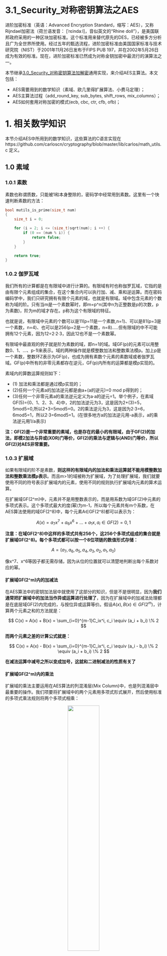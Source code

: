 # 3.1_Security_对称密钥算法之AES

进阶加密标准（英语：Advanced Encryption Standard，缩写：AES），又称Rijndael加密法（荷兰语发音： [ˈrɛindaːl]，音似英文的“Rhine doll”），是美国联邦政府采用的一种区块加密标准。这个标准用来替代原先的DES，已经被多方分析且广为全世界所使用。经过五年的甄选流程，进阶加密标准由美国国家标准与技术研究院（NIST）于2001年11月26日发布于FIPS PUB 197，并在2002年5月26日成为有效的标准。现在，进阶加密标准已然成为对称金钥加密中最流行的演算法之一。

本节继承[3.0_Security_对称密钥算法加解密](https://github.com/carloscn/blog/issues/137)通用实现，来介绍AES主算法。本文包括：

* AES需要用到的数学知识（素域、欧几里得扩展算法、小费马定理）；
* AES主算法过程（add_round_key, sub_bytes, shift_rows, mix_columns）；
* AES如何套用对称加密的模式(ecb, cbc, ctr, cfb, ofb)；

# 1. 相关数学知识

本节介绍AES中所用到的数学知识，这些算法的C语言实现在https://github.com/carloscn/cryptography/blob/master/lib/carlos/math_utils.c 定义。

## 1.0 素域

### 1.0.1 素数

素数也称谓质数，只能被1和本身整除的，密码学中经常用到素数。这里有一个快速判断素数的方法：

```C
bool mutils_is_prime(size_t num)
{
    size_t i = 0;

	for (i = 2; i <= (size_t)sqrt(num); i ++) {
		if (0 == (num % i)) {
            return false;
        }
	}

	return true;
}
```

### 1.0.2 伽罗瓦域

我们所有的计算都是在有限域中进行计算的。有限域有时也称伽罗瓦域，它指的是由有限个元素组成的集合，在这个集合内可以执行加、减、乘和逆运算。而在密码编码学中，我们只研究拥有有限个元素的域，也就是有限域。域中包含元素的个数称为域的阶。只有当m是一个素数幂时，即m=p^n(其中n为正整数是p的次数，p为素数)，阶为m的域才存在。p称为这个有限域的特征。

也就是说，有限域中元素的个数可以是11(p=11是一个素数,n=1)、可以是81(p=3是一个素数，n=4)、也可以是256(p=2是一个素数，n=8).....但有限域的中不可能拥有12个元素，因为12=2·2·3，因此12也不是一个素数幂。

有限域中最直观的例子就是阶为素数的域，即n=1的域。域GF(p)的元素可以用整数0、1、...、p-1l来表示。域的两种操作就是模整数加法和整数乘法模p。加上p是一个素数，整数环Z表示为GF(p)，也成为拥有素数个元素的素数域或者伽罗瓦域。GF(p)中所有的非零元素都存在逆元，GF(p)内所有的运算都是模p实现的。

素域内的算数运算规则如下：
* (1) 加法和乘法都是通过模p实现的；
* (2)任何一个元素a的加法逆元都是由a+(a的逆元)=0 mod p得到的；
* (3)任何一个非零元素a的乘法逆元定义为a·a的逆元=1。举个例子，在素域GF(5)={0、1、2、3、4}中，2的加法逆元为3，这是因为2+(3)=5，5mod5=0,所以2+3=5mod5=0。2的乘法逆元为3，这是因为2·3=6，6mod5=1，所以2·3=6mod5=1。(在很多地方a的加法逆元用-a表示，a的乘法逆元用1/a表示)

**注：GF(2)是一个非常重要的素域，也是存在的最小的有限域，由于GF(2)的加法，即模2加法与异或(XOR)门等价，GF(2)的乘法与逻辑与(AND)门等价，所以GF(2)对AES非常重要。**

### 1.0.3 扩展域

如果有限域的阶不是素数，**则这样的有限域内的加法和乘法运算就不能用模整数加法和整数乘法模p表示**。而且m>1的域被称为扩展域，为了处理扩展域，我们就要使用不同的符号表示扩展域内的元素，使用不同的规则执行扩展域内元素的算术运算。

在扩展域GF(2^m)中，元素并不是用整数表示的，而是用系数为域GF(2)中元素的多项式表示。这个多项式最大的度(幂)为m-1，所以每个元素共有m个系数，在AES算法使用的域GF(2^8)中，每个元素A∈GF(2^8)都可以表示为：

$$
A(x) = a_7x^7 + a_6x^6 + ... + a_1x, a_i \in GF(2) = 0,1  
$$

**注意：在域GF(2^8)中这样的多项式共有256个，这256个多项式组成的集合就是扩展域GF(2^8)。每个多项式都可以按一个8位项链的数值形式存储：**

$$
A = (a_7, a_6, a_5, a_4, a_3, a_2, a_1, a_0) 
$$

像x^7、x^6等因子都无需存储，因为从位的位置就可以清楚地判断出每个系数对应的幂。

#### 扩展域GF(2^m)内的加减法

在AES算法中的密钥加法层中就使用了这部分的知识，但是不是很明显，因为**我们通常把扩展域中的加法当作异或运算进行处理了**，因为在扩展域中的加减法处理都是在底层域GF(2)内完成的，与按位异或运算等价。假设$A(x), B(x) \in GF(2^m)$，计算两个元素之和的方法就是：

$$
C(x) = A(x) + B(x) = \sum_{i=0}^{m-1}C_ix^i, c_i \equiv (a_i + b_i) \% 2  
$$

**而两个元素之差的计算公式就是：**

$$
C(x) = A(x) - B(x) = \sum_{i=0}^{m-1}C_ix^i, c_i \equiv (a_i - b_i) \% 2  \equiv  (a_i + b_i) \% 2  
$$

**在减法运算中减号之所以变成加号，这就和二进制减法的性质有关了**

#### 扩展域GF(2^m)内的乘法

扩展域的乘法主要运用在AES算法的列混淆层(Mix Column)中，也是列混淆层中最重要的操作。我们项要将扩展域中的两个元素用多项式形式展开，然后使用标准的多项式乘法规则将两个多项式相乘：

<div align='center'><img src="https://raw.githubusercontent.com/carloscn/images/main/typora20221026132504.png" width="45%" /></div>

在多项式乘法中C(x)的度会大于m-1，因此需要对此进行化简，而化简的基本思想与素域内乘法情况相似：在素域GF(p)中，将两个整数相乘得到的结果除以一个素数，化简后的结果就是最后的余数。而在扩展域中进行的操作就是：将两个多项式相乘的结果除以一个不可约多项式，最后的结果就是最后的余数。(这里的不可约多项式大致可以看作一个素数)

<div align='center'><img src="https://raw.githubusercontent.com/carloscn/images/main/typora20221025114953.png" width="60%" /></div>

举例：

<div align='center'><img src="https://raw.githubusercontent.com/carloscn/images/main/typora20221025115017.png" width="85%" /></div>

## 1.1 欧几里得算法 Euclid's algorithm

欧几里得算法（英语：Euclidean algorithm），又称 **辗转相除法**，是求最大公约数的算法。辗转相除法基于如下原理：两个整数的最大公约数等于其中较小的数和两数的差的最大公约数。还有另一种秋两数的最大公约数的方法：**更相减损法**。

**举例：** 假如需要求 1997 和 615 两个正整数的最大公约数,用欧几里德算法，是这样进行的：

```text
1997 / 615 = 3 (余 152)
615 / 152 = 4(余7)
152 / 7 = 21(余5)
7 / 5 = 1 (余2)
5 / 2 = 2 (余1)
2 / 1 = 2 (余0)
```

至此，最大公约数为1。

使用C语言实现欧几里得算法：
```C
int32_t gcd(size_t m, size_t n)
{
#define METHOD_N 1
#if METHOD_N
    size_t r = 0;
    while (n > 0) {
        r = m % n;
        m = n;
        n = r;
    }
    return n;
#else  /* METHOD_N */
	if(!n)
	    return m;
	else
	    return gcd(n, m % n);
#endif /* METHOD_N */
}
```

## 1.2 乘法逆元[^1]

数学上的乘法逆元就是指直观的倒数，即 a 的逆元是 1/a，也即与 a 相乘得 1 的数。ax=1，**则x是a的乘法逆元**。

这里我们讨论关于取模运算的乘法逆元，即对于整数 a，与 a 互质的数 b 作为模数，当整数 x 满足 `(ax) mod (b) ≡ 1` 时，称 x 为 a 关于模 b 的逆元，代码表示就是`a * x % b == 1`，求x的值。

求逆元通常有三种算法：**扩展欧几里得、费马小定理、递推求逆元**。 （只介绍前两个）

### 1.2.1 扩展欧几里得

扩展欧几里得算法是用于解决形如$ax+by=d$（a, b, d是整常数，x, y是整数）的不定方程的求整数解的问题的一种方法。它同样因为易于理解以及简单而被广泛使用。它的使用并不是广泛的，它需要先满足 $ax+by=gcd(a,b)=d$ 这一条件（贝祖等式）才能够用于求整数解。

扩展欧几里得算法主要应用是求**乘法的逆元**，乘法逆元在公钥密码学中占有着举足轻重的地位。

扩展欧几里得算法则是求：

$$
ax+by=GCD(a,b)
$$

```c
size_t ex_gcd(size_t a, size_t b, size_t *x, size_t *y)
{
    size_t d = 0, t = 0;

    if (b == 0) {
        x = 1, y = 0;
        return a;
    }
    d = ex_gcd(b, a % b, x, y), t = x;
    *x = *y;
    *y = t - a / b * (*x);
    return d;
}
```

了解了扩展欧几里得，我们来看它与乘法逆元的关系。
* 逆元：a 关于 模b 的逆元 整数d 满足 $ad \mod b ≡ 1$
* 扩展欧几里得：求方程$ax+by=GCD(a,b)$ 的一组解

```C
size_t ex_gcd_inv(size_t a, size_t b)
{
    size_t x = 0, y = 0;
    ex_gcd(a, b, &x, &y);
    return x;
}
```

时间复杂度：大约`O(logn)`（斐波那契复杂度）。适用范围：存在逆元即可求，适用于个数不多但模数`b`很大的时候，最常用、安全的求逆元方式。

### 1.2.2 费马小定理 Fermat's little theorem

**费马小定理**：对于整数 a 与质数 b ，若 a 与 b 互质，则有：

$$
a^{b-1} \mod b ≡ 1 
$$

#### 快速幂求模

求`x ^ n % MOD`， `n` 很大时需要用折半的思想。如下所示求`2^15`：

```text
2 2 2 2 2 2 2 2 2 2 2 2 2 2 2
4   4   4   4   4   4   4
16      16      16
256
```

可以看到，两两结合的时候，如果数字个数是奇数就会有“零头”，把零头存入`ret`，最终结果就是`256 x 2 x 4 x 16`。

```c
size_t pow_mod(size_t a, size_t n, size_t mod)
{
    size_t ret = 1;
    while (n) {
        if(n & 1) ret = ret * a % mod;
        a = a * a % mod;
        n >>= 1;
    }
    return ret;
}
```

上文费马小定理的式子等价于：

$$
a \times a^{b-2} \mod b ≡ 1 
$$

显然 $a^{b-2}$就是 $a$ 模 $b$ 的逆元。求逆元，就用 $b-2$ 和 $b$ 代替 快速幂取模中的 `n` 和 `mod`：

```c
size_t fermat_inv(size_t a, size_t b)
{
    return pow_mod(a, b - 2, b);
}
```

时间复杂度：大约`O(log b)`。适用范围：一般在模数 `b` 是质数的时候。

# 2. AES加解密原理[^2]

大多數AES計算是在一個特別的[有限域](https://zh.m.wikipedia.org/wiki/%E6%9C%89%E9%99%90%E5%9F%9F "有限域")完成的。

AES加密过程是在一个4×4的[位元组](https://zh.m.wikipedia.org/wiki/%E4%BD%8D%E5%85%83%E7%BB%84)矩阵上运作，这个矩阵又称为“体（state）”，其初值就是一个明文区块（矩阵中一个元素大小就是明文区块中的一个Byte）。（Rijndael加密法因支援更大的区块，其矩阵的“列数（Row number）”可视情况增加）加密时，各轮AES加密回圈（除最后一轮外）均包含4个步骤：

1.  AddRoundKey—[矩阵](https://zh.m.wikipedia.org/wiki/%E7%9F%A9%E9%98%B5)中的每一个位元组都与该次[回合密钥](https://zh.m.wikipedia.org/w/index.php?title=%E5%AF%86%E9%91%B0%E6%AC%A1%E5%BA%8F%E8%A1%A8&action=edit&redlink=1)（英语：[Key schedule](https://en.wikipedia.org/wiki/Key_schedule)）（round key）做[XOR运算](https://zh.m.wikipedia.org/wiki/XOR)；每个子金钥由金钥生成方案产生。
2.  SubBytes—透过一个非线性的替换函数，用[寻找表](https://zh.m.wikipedia.org/wiki/%E6%9F%A5%E6%89%BE%E8%A1%A8)的方式把每个位元组替换成对应的位元组。
3.  ShiftRows—将矩阵中的每个横列进行循环式移位。
4.  MixColumns—为了充分混合矩阵中各个直行的操作。这个步骤使用线性转换来混合每行内的四个位元组。最后一个加密回圈中省略MixColumns步骤，而以另一个AddRoundKey取代。

## 2.1 AES算法步骤

### 2.1.1 AddRoundKey步骤

`AddRoundKey`步骤，回合密钥将会与原矩阵合并。在每次的加密回圈中，都会由主密钥产生一把回合金钥（透过[Rijndael密钥生成方案](https://zh.m.wikipedia.org/wiki/Rijndael%E5%AF%86%E9%92%A5%E7%94%9F%E6%88%90%E6%96%B9%E6%A1%88)产生），这把密钥大小会跟原矩阵一样，以与原矩阵中每个对应的位元组作[异或](https://zh.m.wikipedia.org/wiki/%E5%BC%82%E6%88%96)（⊕）加法。

在AddRoundKey步骤中，将每个状态中的位元组与该回合密钥做[异或](https://zh.m.wikipedia.org/wiki/%E5%BC%82%E6%88%96)（⊕）：

<div align='center'><img src="https://raw.githubusercontent.com/carloscn/images/main/typora20221025122810.png" width="66%" /></div>

```C
typedef uint8_t state_t[4][4];

static void add_round_key(uint8_t round,
                          state_t* state,
                          const uint8_t* round_key)
{
    uint8_t i = 0, j = 0;

    for (i = 0; i < 4; ++i) {
        for (j = 0; j < 4; ++j) {
            (*state)[i][j] ^= round_key[(round * Nb * 4) + (i * Nb) + j];
        }
    }
}
```

### 2.1.2 SubBytes步骤

在SubBytes步骤中，矩阵中的各字节透过一个8位元的[S-box](https://zh.wikipedia.org/wiki/S-box "S-box")进行转换。这个步骤提供了[加密法](https://zh.wikipedia.org/wiki/%E5%8A%A0%E5%AF%86%E6%B3%95 "加密法")非线性的变换能力。[S-box](https://zh.wikipedia.org/wiki/S-box "S-box")与${GF(2^{8})}$[](https://wikimedia.org/api/rest_v1/media/math/render/svg/249fe8b7753a547eb2437f80d47848678c96d1a5)上的乘法[反元素](https://zh.wikipedia.org/wiki/%E5%8F%8D%E5%85%83%E7%B4%A0 "反元素")有关，已知具有良好的[非线性](https://zh.wikipedia.org/wiki/%E9%9D%9E%E7%B7%9A%E6%80%A7 "非线性")特性。为了避免简单代数性质的攻击，S-box结合了乘法反元素及一个可逆的[仿射变换](https://zh.wikipedia.org/wiki/%E4%BB%BF%E5%B0%84%E5%8F%98%E6%8D%A2 "仿射变换")矩阵建构而成。此外在建构S-box时，刻意避开了[不动点](https://zh.wikipedia.org/wiki/%E4%B8%8D%E5%8B%95%E9%BB%9E "不动点")与[反不动点](https://zh.wikipedia.org/w/index.php?title=%E5%8F%8D%E4%B8%8D%E5%8B%95%E9%BB%9E&action=edit&redlink=1)，即以S-box替换字节的结果会相当于错排的结果。[Rijndael S-box](https://zh.wikipedia.org/w/index.php?title=Rijndael_S-box&action=edit&redlink=1)条目有针对S-box的详细描述。

<div align='center'><img src="https://raw.githubusercontent.com/carloscn/images/main/typora20221025124443.png" width="66%" /></div>

```C
// The SubBytes Function Substitutes the values in the
// state matrix with values in an S-box.
static void sub_bytes(state_t* state)
{
    uint8_t i, j;
    for (i = 0; i < 4; ++i) {
        for (j = 0; j < 4; ++j) {
            (*state)[j][i] = get_sbox_value((*state)[j][i]);
        }
    }
}
```

### 2.1.3 ShiftRows步骤

ShiftRows描述矩阵的行操作。在此步骤中，每一行都向左循环位移某个偏移量。在AES中（区块大小128位元），第一行维持不变，第二行里的每个位元组都向左循环移动一格。同理，第三行及第四行向左循环位移的偏移量就分别是2和3。128位元和192位元的区块在此步骤的循环位移的模式相同。经过ShiftRows之后，矩阵中每一竖列，都是由输入矩阵中的每个不同列中的元素组成。Rijndael演算法的版本中，偏移量和AES有少许不同；对于长度256位元的区块，第一行仍然维持不变，第二行、第三行、第四行的偏移量分别是1位元组、2位元组、3位元组。除此之外，ShiftRows操作步骤在Rijndael和AES中完全相同。

<div align='center'><img src="https://raw.githubusercontent.com/carloscn/images/main/typora20221025124934.png" width="66%" /></div>

```C
// The ShiftRows() function shifts the rows in the state to the left.
// Each row is shifted with different offset.
// Offset = Row number. So the first row is not shifted.
static void shift_rows(state_t* state)
{
    uint8_t temp = 0;

    // Rotate first row 1 columns to left
    temp           = (*state)[0][1];
    (*state)[0][1] = (*state)[1][1];
    (*state)[1][1] = (*state)[2][1];
    (*state)[2][1] = (*state)[3][1];
    (*state)[3][1] = temp;

    // Rotate second row 2 columns to left
    temp           = (*state)[0][2];
    (*state)[0][2] = (*state)[2][2];
    (*state)[2][2] = temp;

    temp           = (*state)[1][2];
    (*state)[1][2] = (*state)[3][2];
    (*state)[3][2] = temp;

    // Rotate third row 3 columns to left
    temp           = (*state)[0][3];
    (*state)[0][3] = (*state)[3][3];
    (*state)[3][3] = (*state)[2][3];
    (*state)[2][3] = (*state)[1][3];
    (*state)[1][3] = temp;
}
```

### 2.1.4 MixColumns步骤

在MixColumns步骤，每一列的四个位元组透过[线性变换](https://zh.wikipedia.org/wiki/%E7%BA%BF%E6%80%A7%E5%8F%98%E6%8D%A2 "线性变换")互相结合。每一列的四个元素分别当作${ 1,x,x^{2},x^{3}}!$[](https://wikimedia.org/api/rest_v1/media/math/render/svg/6cdae02328d9e16f7c2e77a227c82e4e3e599b4f)的係数，合併即为${GF(2^{8})}!$[GF(2^{8})](https://wikimedia.org/api/rest_v1/media/math/render/svg/249fe8b7753a547eb2437f80d47848678c96d1a5)中的一个多项式，接著将此多项式和一个固定的多项式${c(x)=3x^{3}+x^{2}+x+2}$[](https://wikimedia.org/api/rest_v1/media/math/render/svg/d3515b3ddfdd747d4dbb15aee07b3c95964c9099)在模${x^{4}+1}!$[](https://wikimedia.org/api/rest_v1/media/math/render/svg/7a1cf298905bd161243f1f6ca7a414c1290f245d)下相乘。此步骤亦可视为[Rijndael有限域](https://zh.wikipedia.org/w/index.php?title=Rijndael%E6%9C%89%E9%99%90%E5%9F%9F&action=edit&redlink=1)之下的矩阵乘法。MixColumns函数接受4个位元组的输入，输出4个位元组，每一个输入的位元组都会对输出的四个位元组造成影响。因此ShiftRows和MixColumns两步骤为这个密码系统提供了[扩散性](https://zh.wikipedia.org/w/index.php?title=%E6%93%B4%E6%95%A3%E6%80%A7&action=edit&redlink=1)。

<div align='center'><img src="https://raw.githubusercontent.com/carloscn/images/main/typora20221025125259.png" width="66%" /></div>

```C
inline static uint8_t xtime(uint8_t x)
{
  return ((x<<1) ^ (((x>>7) & 1) * 0x1b));
}

// MixColumns function mixes the columns of the state matrix
static void mix_columns(state_t* state)
{
    uint8_t i;
    uint8_t Tmp, Tm, t;

    for (i = 0; i < 4; ++i) {
        t   = (*state)[i][0];
        Tmp = (*state)[i][0] ^ (*state)[i][1] ^ (*state)[i][2] ^ (*state)[i][3];
        
        Tm  = (*state)[i][0] ^ (*state)[i][1];
        Tm = xtime(Tm);
        (*state)[i][0] ^= Tm ^ Tmp;

        Tm  = (*state)[i][1] ^ (*state)[i][2];
        Tm = xtime(Tm);
        (*state)[i][1] ^= Tm ^ Tmp;

        Tm  = (*state)[i][2] ^ (*state)[i][3];
        Tm = xtime(Tm);
        (*state)[i][2] ^= Tm ^ Tmp;

        Tm  = (*state)[i][3] ^ t;
        Tm = xtime(Tm);
        (*state)[i][3] ^= Tm ^ Tmp;
    }
}
```


# 3. 对称加密模式的AES实现

AES在对称加密里面是主算法，但是模式是通用的。本节主要介绍AES如何套到对称加密的模式里。为了研究AES的算法过程，我们自己参考和编写整理了AES逻辑，我们把AES的主算法抽象出接口来，`void aes(state_t* state, const uint8_t* round_key)` 在https://github.com/carloscn/cryptography/blob/master/lib/carlos/aes.c 中定义。接口`void aes_inv(state_t* state, const uint8_t* round_key)`是解密过程。

针对于加密模式的实现，我们放在https://github.com/carloscn/cryptography/blob/master/lib/carlos/aes_cipher.c 中，里面调用aes的接口实现对称加密。

## 3.1 ECB

<div align='center'><img src="https://raw.githubusercontent.com/carloscn/images/main/typora20221026123932.png" width="88%" /></div>

ECB结构简单，直接调用aes加密即可完成：

```C
int32_t aes_enc_ecb(const struct aes_ctx* ctx, uint8_t* buf, size_t buf_len)
{
    int32_t ret = 0;

    if (0 == buf_len) {
        goto finish;
    }

    if (NULL == ctx || NULL == buf) {
        printf("[error] : ctx or buf pointer is NULL\n");
        ret = -1;
        goto finish;
    }

    aes((state_t*)buf, ctx->round_key);

finish:
    return ret;
}

int32_t aes_dec_ecb(const struct aes_ctx* ctx, uint8_t* buf, size_t buf_len)
{
    int32_t ret = 0;

    if (0 == buf_len) {
        goto finish;
    }

    if (NULL == ctx || NULL == buf) {
        printf("[error] : ctx or buf pointer is NULL\n");
        ret = -1;
        goto finish;
    }

    aes_inv((state_t*)buf, ctx->round_key);

finish:
    return ret;
}

```

## 3.2 CBC

<div align='center'><img src="https://raw.githubusercontent.com/carloscn/images/main/typora20221026125443.png" width="88%" /></div>

为了克服ECB的弱点，最简单的应对方法是对明文组做一些预处理，CBC模式在加密运算前将当前明文组与上一组的密文输出做异或运算，如此一来加密算法每次的输入就与明文分组没有固定关系。与ECB模式一样，CBC也要求待处理数据长度为16的倍数。

```C
int32_t aes_enc_cbc(struct aes_ctx* ctx, uint8_t* buf, size_t buf_len)
{
    int32_t ret = 0;
    size_t i;
    uint8_t *iv = NULL;

    if (0 == buf_len) {
        goto finish;
    }

    if (NULL == ctx || NULL == buf) {
        printf("[error] : ctx or buf pointer is NULL\n");
        ret = -1;
        goto finish;
    }

    iv = ctx->iv;
    for (i = 0; i < buf_len; i += AES_BLOCKLEN) {
        xor_with_iv(buf, iv);
        aes((state_t*)buf, ctx->round_key);
        iv = buf;
        buf += AES_BLOCKLEN;
    }

    /* store Iv in ctx for next call */
    memcpy(ctx->iv, iv, AES_BLOCKLEN);

finish:
    return ret;
}

int32_t aes_dec_cbc(struct aes_ctx* ctx, uint8_t* buf, size_t buf_len)
{
    int32_t ret = 0;
    size_t i;
    uint8_t *iv = NULL;
    uint8_t store_next_iv[AES_BLOCKLEN] = {0};

    if (0 == buf_len) {
        goto finish;
    }

    if (NULL == ctx || NULL == buf) {
        printf("[error] : ctx or buf pointer is NULL\n");
        ret = -1;
        goto finish;
    }

    for (i = 0; i < buf_len; i += AES_BLOCKLEN) {
        memcpy(store_next_iv, buf, AES_BLOCKLEN);
        aes_inv((state_t*)buf, ctx->round_key);
        xor_with_iv(buf, ctx->iv);
        memcpy(ctx->iv, store_next_iv, AES_BLOCKLEN);
        buf += AES_BLOCKLEN;
    }

finish:
    return ret;
}
```

## 3.3 CFB

<div align='center'><img src="https://raw.githubusercontent.com/carloscn/images/main/typora20221026125653.png" width="88%" /></div>

首先看加密过程，加密函数的输入是128位的移位寄存器，第一组输入为初始向量IV。加密函数输出最左边的s位与明文第一个s位分段内容异或得到第一个密文单元；移位寄存器左移s位，随后将密文单元填入移位寄存器最右边s位产生下一组加密函数的输入数据，直至所有明文单元被加密完。

```C
int32_t aes_enc_cfb128(struct aes_ctx* ctx, uint8_t* buf, size_t buf_len)
{
    int32_t ret = 0;
    size_t i;
    uint8_t *iv = NULL;

    if (0 == buf_len) {
        goto finish;
    }

    if (NULL == ctx || NULL == buf) {
        printf("[error] : ctx or buf pointer is NULL\n");
        ret = -1;
        goto finish;
    }

    iv = ctx->iv;
    for (i = 0; i < buf_len; i += AES_BLOCKLEN) {
        aes(iv, ctx->round_key);
        xor_with_iv(buf, iv);
        iv = buf;
        buf += AES_BLOCKLEN;
    }

    /* store Iv in ctx for next call */
    memcpy(ctx->iv, iv, AES_BLOCKLEN);

finish:
    return ret;
}

int32_t aes_dec_cfb128(struct aes_ctx* ctx, uint8_t* buf, size_t buf_len)
{
    int32_t ret = 0;
    size_t i;
    uint8_t *iv = NULL;
    uint8_t store_next_iv[AES_BLOCKLEN] = {0};

    if (0 == buf_len) {
        goto finish;
    }

    if (NULL == ctx || NULL == buf) {
        printf("[error] : ctx or buf pointer is NULL\n");
        ret = -1;
        goto finish;
    }

    for (i = 0; i < buf_len; i += AES_BLOCKLEN) {
        memcpy(store_next_iv, buf, AES_BLOCKLEN);
        aes_inv((state_t *)iv, ctx->round_key);
        xor_with_iv(buf, ctx->iv);
        memcpy(ctx->iv, store_next_iv, AES_BLOCKLEN);
        buf += AES_BLOCKLEN;
    }

finish:
    return ret;
}
```

## 3.4 CTR

<div align='center'><img src="https://raw.githubusercontent.com/carloscn/images/main/typora20221026130443.png" width="88%" /></div>

```C
/* Symmetrical operation: same function for encrypting as for decrypting. Note any IV/nonce should never be reused with the same key */
int32_t aes_enc_ctr(struct aes_ctx* ctx, uint8_t* buf, size_t buf_len)
{
    uint8_t buffer[AES_BLOCKLEN];
    size_t i;
    int32_t bi;

    for (i = 0, bi = AES_BLOCKLEN; i < buf_len; ++i, ++bi) {
        if (bi == AES_BLOCKLEN) { /* we need to regen xor compliment in buffer */
            memcpy(buffer, ctx->iv, AES_BLOCKLEN);
            aes((state_t*)buffer, ctx->round_key);
            /* Increment Iv and handle overflow */
            for (bi = (AES_BLOCKLEN - 1); bi >= 0; --bi) {
                /* inc will overflow */
                if (ctx->iv[bi] == 255) {
                    ctx->iv[bi] = 0;
                    continue;
                }
                ctx->iv[bi] += 1;
                break;
            }
            bi = 0;
        }

        buf[i] = (buf[i] ^ buffer[bi]);
    }
}

int32_t aes_dec_ctr(struct aes_ctx* ctx, uint8_t* buf, size_t buf_len)
{
    return aes_enc_ctr(ctx, buf, buf_len);
}
```

# 4. 算法库

mbedtls提供了aes库函数，aes底层实现可以参考： https://github.com/Mbed-TLS/mbedtls/blob/development/library/aes.c 

至于使用可以参考： https://mbed-tls.readthedocs.io/en/latest/kb/how-to/encrypt-with-aes-cbc/

我们也提供了一些AES和openssl evp接口的使用方法：
https://github.com/carloscn/cryptography/blob/master/modules/sym/src/mbedtls_sca.c

https://github.com/carloscn/cryptography/blob/master/modules/sym/src/openssl_sca.c


# 5. 总结

结合上一篇[3.0_Security_对称密钥算法加解密](https://github.com/carloscn/blog/issues/137)，这两篇文章算是把AES基本的理论知识点梳理了一遍。在实际工程应用中还存在着很多新内容和优化项，例如MixColumns可以构建GF(256)上的乘法表来加快加解密速度，如果不打算使用ECB与CBC模式，还能够将这张乘法表缩减一半的内容；还有存储设备上的数据加密会倾向使用XTS模式（如android fbe选择了AES-256-XTS），不需要额外存储iv，加解密都可以并行计算，一个分组损坏不影响后续内容；Android的fde如何处理DEK, KEK，如何应用安全性更强的Scrypt算法以抵抗彩虹表等等。Linux, Andriod系统安全中内核提供的安全加固方案也非常成熟，而掌握对称密码的基本原理，浏览过相关知识发展的过程，再回过头去研究这些内容的设计与实现也会更加得心应手。

# 6. Ref 

[^1]:[zhihu - 乘法逆元](https://zhuanlan.zhihu.com/p/378728642)
[^2]:[密码学基础：AES加密算法](https://zhuanlan.zhihu.com/p/78913397)


